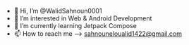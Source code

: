 - 👋 Hi, I’m @WalidSahnoun0001
- 👀 I’m interested in Web & Android Development
- 🌱 I’m currently learning Jetpack Compose 
- 📫 How to reach me --> sahnouneloualid1422@gmail.com

<!---
WalidSahnoun0001/WalidSahnoun0001 is a ✨ special ✨ repository because its `README.md` (this file) appears on your GitHub profile.
You can click the Preview link to take a look at your changes.
--->

